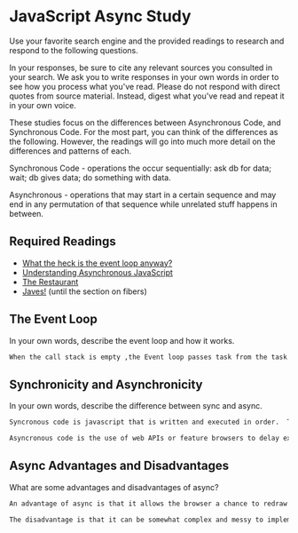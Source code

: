# JavaScript Async Study

Use your favorite search engine and the provided readings to research and
respond to the following questions.

In your responses, be sure to cite any relevant sources you consulted in your
search. We ask you to write responses in your own words in order to see how you
process what you've read. Please do not respond with direct quotes from source
material. Instead, digest what you've read and repeat it in your own voice.

These studies focus on the differences between Asynchronous Code, and
Synchronous Code. For the most part, you can think of the differences as the
following. However, the readings will go into much more detail on the
differences and patterns of each.

Synchronous Code - operations the occur sequentially: ask db for data; wait; db gives data; do something with data.

Asynchronous - operations that may start in a certain sequence and may end in any permutation of that sequence while unrelated stuff happens in between.

## Required Readings

-   [What the heck is the event loop anyway?](https://www.youtube.com/watch?v=8aGhZQkoFbQ)
-   [Understanding Asynchronous JavaScript](https://www.youtube.com/watch?v=vMfg0xGjcOI)
-   [The Restaurant](https://www.codeschool.com/blog/2014/10/30/understanding-node-js/)
-   [Javes!](https://www.discovermeteor.com/blog/understanding-sync-async-javascript-node/) (until the section on fibers)

## The Event Loop

In your own words, describe the event loop and how it works.

```md
When the call stack is empty ,the Event loop passes task from the task queue into the call stack.  These task were originally passed from webAPIs into the the taskqueue and they are executed sequentially.
```

## Synchronicity and Asynchronicity

In your own words, describe the difference between sync and async.

```md
Syncronous code is javascript that is written and executed in order.  The code remains in the call stack and is executed in order only once the previous action has been completed.

Asyncronous code is the use of web APIs or feature browsers to delay execution of a task.  This allows you to delay execution of a function until after the other tasks in your call stack is clear.  This can help you avoid locking up your website.
```

## Async Advantages and Disadvantages

What are some advantages and disadvantages of async?

```md
An advantage of async is that it allows the browser a chance to redraw and not lock up the website.  It allows you to execute functions when things are ready allowing you to simulate using Javascript as a multithread language.

The disadvantage is that it can be somewhat complex and messy to implement.  Poorly designed function also can clog up the task queue.
```
